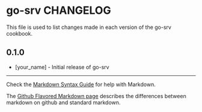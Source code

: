 go-srv CHANGELOG
================

This file is used to list changes made in each version of the go-srv cookbook.

0.1.0
-----
- [your_name] - Initial release of go-srv

- - -
Check the [Markdown Syntax Guide](http://daringfireball.net/projects/markdown/syntax) for help with Markdown.

The [Github Flavored Markdown page](http://github.github.com/github-flavored-markdown/) describes the differences between markdown on github and standard markdown.
